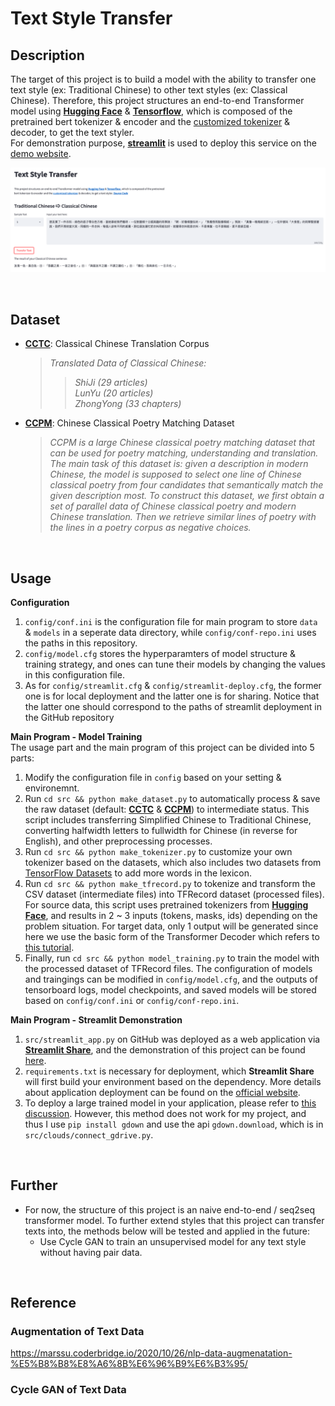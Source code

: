 # **Text Style Transfer**

## **Description**
The target of this project is to build a model with the ability to transfer one text style (ex: Traditional Chinese) to other text styles (ex: Classical Chinese). Therefore, this project structures an end-to-end Transformer model using [**Hugging Face**](https://huggingface.co/) & [**Tensorflow**](https://www.tensorflow.org/?hl=zh-tw), which is composed of the pretrained bert tokenizer & encoder and the [customized tokenizer](https://github.com/bobscchien/text-tokenizer) & decoder, to get the text styler. <br>
For demonstration purpose, [**streamlit**](https://streamlit.io/) is used to deploy this service on the [demo website](https://share.streamlit.io/bobscchien/text-styler/src/streamlit_app.py).

![Application-Demo](reports/markdown/application-ui.png)

<br>

## **Dataset**

* [**CCTC**](https://github.com/Scagin/CCTC/): Classical Chinese Translation Corpus <br> 
  >  _Translated Data of Classical Chinese:_
  >> _ShiJi (29 articles)_ <br>
  >> _LunYu (20 articles)_ <br>
  >> _ZhongYong (33 chapters)_ <br>

* [**CCPM**](https://github.com/THUNLP-AIPoet/CCPM): Chinese Classical Poetry Matching Dataset <br>
  > _CCPM is a large Chinese classical poetry matching dataset that can be used for poetry matching, understanding and translation._ <br>
  > _The main task of this dataset is: given a description in modern Chinese, the model is supposed to select one line of Chinese classical poetry from four candidates that semantically match the given description most. To construct this dataset, we first obtain a set of parallel data of Chinese classical poetry and modern Chinese translation. Then we retrieve similar lines of poetry with the lines in a poetry corpus as negative choices._

<br>

## **Usage**
**Configuration** <br>
1. `config/conf.ini` is the configuration file for main program to store `data` & `models` in a seperate data directory, while `config/conf-repo.ini` uses the paths in this repository. 
2. `config/model.cfg` stores the hyperparamters of model structure & training strategy, and ones can tune their models by changing the values in this configuration file. 
3. As for `config/streamlit.cfg` & `config/streamlit-deploy.cfg`, the former one is for local deployment and the latter one is for sharing. Notice that the latter one should correspond to the paths of streamlit deployment in the GitHub repository <br>

**Main Program - Model Training** <br>
The usage part and the main program of this project can be divided into 5 parts:
1. Modify the configuration file in `config` based on your setting & environemnt.
2. Run `cd src && python make_dataset.py` to automatically process & save the raw dataset (default: [**CCTC**](https://github.com/Scagin/CCTC/) & [**CCPM**](https://github.com/THUNLP-AIPoet/CCPM)) to intermediate status. This script includes transferring Simplified Chinese to Traditional Chinese, converting halfwidth letters to fullwidth for Chinese (in reverse for English), and other preprocessing processes. 
3. Run `cd src && python make_tokenizer.py` to customize your own tokenizer based on the datasets, which also includes two datasets from [TensorFlow Datasets](https://www.tensorflow.org/datasets/overview) to add more words in the lexicon.
4. Run `cd src && python make_tfrecord.py` to tokenize and transform the CSV dataset (intermediate files) into TFRecord dataset (processed files). For source data, this script uses pretrained tokenizers from [**Hugging Face**](https://huggingface.co/), and results in 2 ~ 3 inputs (tokens, masks, ids) depending on the problem situation. For target data, only 1 output will be generated since here we use the basic form of the Transformer Decoder which refers to [this tutorial](https://www.tensorflow.org/text/tutorials/transformer).
5. Finally, run `cd src && python model_training.py` to train the model with the processed dataset of TFRecord files. The configuration of models and traingings can be modified in `config/model.cfg`, and the outputs of tensorboard logs, model checkpoints, and saved models will be stored based on `config/conf.ini` or `config/conf-repo.ini`.

**Main Program - Streamlit Demonstration** <br>
1. `src/streamlit_app.py` on GitHub was deployed as a web application via [**Streamlit Share**](https://share.streamlit.io/), and the demonstration of this project can be found [here](https://share.streamlit.io/bobscchien/text-summarizer/src/streamlit_app.py).
2. `requirements.txt` is necessary for deployment, which **Streamlit Share** will first build your environment based on the dependency. More details about application deployment can be found on the [official website](https://docs.streamlit.io/streamlit-cloud/get-started/deploy-an-app).
3. To deploy a large trained model in your application, please refer to [this discussion](https://discuss.streamlit.io/t/how-to-download-large-model-files-to-the-sharing-app/7160/5). However, this method does not work for my project, and thus I use `pip install gdown` and use the api `gdown.download`, which is in `src/clouds/connect_gdrive.py`.

<br>

## **Further**
* For now, the structure of this project is an naive end-to-end / seq2seq transformer model. To further extend styles that this project can transfer texts into, the methods below will be tested and applied in the future:
  * Use Cycle GAN to train an unsupervised model for any text style without having pair data.

<br>

## **Reference**

### **Augmentation of Text Data**

https://marssu.coderbridge.io/2020/10/26/nlp-data-augmenatation-%E5%B8%B8%E8%A6%8B%E6%96%B9%E6%B3%95/

### **Cycle GAN of Text Data**
